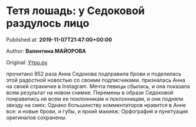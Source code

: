 
# Тетя лошадь: у Седоковой раздулось лицо

Published at: **2019-11-07T21:47:00+00:00**

Author: **Валентина МАЙОРОВА**

Original: [Утро.ру](https://utro.ru/showbiz/2019/11/07/1423815.shtml)

прочитано 852 раза
Анна Седокова подправила брови и поделилась этой радостной новостью со своими подписчиками.
призналась Анна на своей страничке в Instagram. Мечта певицы сбылась, и она показала всем результат на новом снимке.
Перемены в образе Седоковой понравились не всем ее поклонникам и поклонницам, и они подняли звезду на смех:
Однако большинству комментаторов нравится в Анне все: и новые брови, и губы, и яркий макияж:
Орфография и пунктуация оригиналов сохранены.
